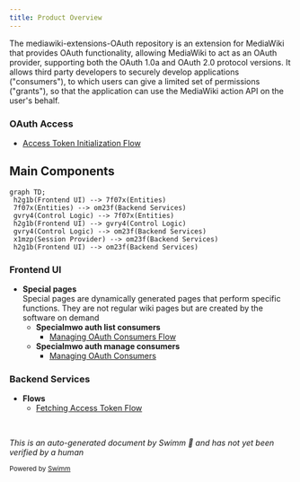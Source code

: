 ```yaml
---
title: Product Overview
---
```

The mediawiki-extensions-OAuth repository is an extension for MediaWiki that provides OAuth functionality, allowing MediaWiki to act as an OAuth provider, supporting both the OAuth 1.0a and OAuth 2.0 protocol versions. It allows third party developers to securely develop applications ("consumers"), to which users can give a limited set of permissions ("grants"), so that the application can use the MediaWiki action API on the user's behalf.

### OAuth Access

- <SwmLink doc-title="Access Token Initialization Flow">[Access Token Initialization Flow](/.swm/access-token-initialization-flow.p7he0wcx.sw.md)</SwmLink>

## Main Components

```mermaid
graph TD;
 h2g1b(Frontend UI) --> 7f07x(Entities)
 7f07x(Entities) --> om23f(Backend Services)
 gvry4(Control Logic) --> 7f07x(Entities)
 h2g1b(Frontend UI) --> gvry4(Control Logic)
 gvry4(Control Logic) --> om23f(Backend Services)
 x1mzp(Session Provider) --> om23f(Backend Services)
 h2g1b(Frontend UI) --> om23f(Backend Services)
```

### Frontend UI

- **Special pages**\
  Special pages are dynamically generated pages that perform specific functions. They are not regular wiki pages but are created by the software on demand
  - **Specialmwo auth list consumers**
    - <SwmLink doc-title="Managing OAuth Consumers Flow">[Managing OAuth Consumers Flow](/.swm/managing-oauth-consumers-flow.ru4kkxvk.sw.md)</SwmLink>
  - **Specialmwo auth manage consumers**
    - <SwmLink doc-title="Managing OAuth Consumers">[Managing OAuth Consumers](/.swm/managing-oauth-consumers.ol3l5q44.sw.md)</SwmLink>

### Backend Services

- **Flows**
  - <SwmLink doc-title="Fetching Access Token Flow">[Fetching Access Token Flow](/.swm/fetching-access-token-flow.n4iori1p.sw.md)</SwmLink>

&nbsp;

*This is an auto-generated document by Swimm 🌊 and has not yet been verified by a human*

<SwmMeta version="3.0.0" repo-id="Z2l0aHViJTNBJTNBbWVkaWF3aWtpLWV4dGVuc2lvbnMtT0F1dGglM0ElM0FTd2ltbS1EZW1v" repo-name="mediawiki-extensions-OAuth"><sup>Powered by [Swimm](https://app.swimm.io/)</sup></SwmMeta>
